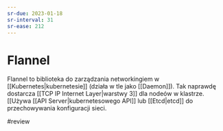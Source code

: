 ```yaml
---
sr-due: 2023-01-18
sr-interval: 31
sr-ease: 212
---
```


# Flannel

Flannel to biblioteka do zarządzania networkingiem w [[Kubernetes|kubernetesie]] (działa w tle jako [[Daemon]]). Tak naprawdę dostarcza [[TCP IP Internet Layer|warstwy 3]] dla nodeów w klastrze.  
[[Używa [[API Server|kubernetesowego API]] lub [[Etcd|etcd]] do przechowywania konfiguracji sieci.

#review 